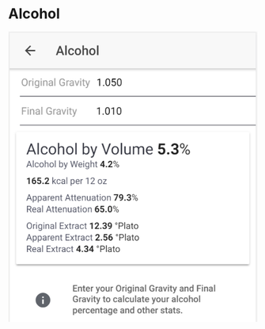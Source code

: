 # Alcohol

![Enter OG and FG to get important stats about your product](../.gitbook/assets/image%20%2848%29.png)


